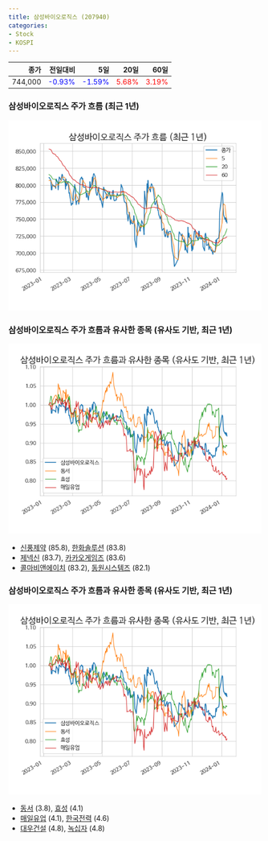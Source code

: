 ```yaml
---
title: 삼성바이오로직스 (207940)
categories:
- Stock
- KOSPI
---
```


|종가|전일대비|5일|20일|60일|
|---:|-------:|--:|---:|---:|
|744,000|<span style="color: blue">-0.93%</span>|<span style="color: blue">-1.59%</span>|<span style="color: red">5.68%</span>|<span style="color: red">3.19%</span>|

<!-- more -->
### 삼성바이오로직스 주가 흐름 (최근 1년)
![207940](/assets/images/stock/207940.png)


### 삼성바이오로직스 주가 흐름과 유사한 종목 (유사도 기반, 최근 1년)
![207940](/assets/images/stock/207940_sim.png)

- [신풍제약](/019170/) (85.8), [한화솔루션](/009830/) (83.8)
- [제넥신](/095700/) (83.7), [카카오게임즈](/293490/) (83.6)
- [콜마비앤에이치](/200130/) (83.2), [동원시스템즈](/014820/) (82.1)


### 삼성바이오로직스 주가 흐름과 유사한 종목 (유사도 기반, 최근 1년)
![207940](/assets/images/stock/207940_sim.png)

- [동서](/026960/) (3.8), [효성](/004800/) (4.1)
- [매일유업](/267980/) (4.1), [한국전력](/015760/) (4.6)
- [대우건설](/047040/) (4.8), [녹십자](/006280/) (4.8)